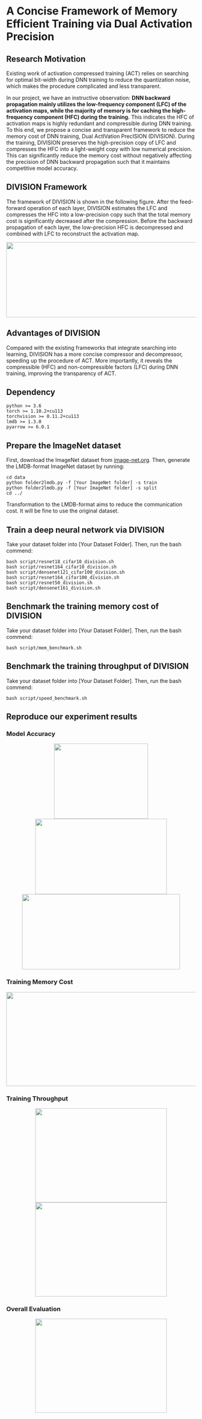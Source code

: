 # A Concise Framework of Memory Efficient Training via Dual Activation Precision

## Research Motivation

Existing work of activation compressed training (ACT) relies on searching for optimal bit-width during DNN training to reduce the quantization noise, which makes the procedure complicated and less transparent.

In our project, we have an instructive observation: **DNN backward propagation mainly utilizes the low-frequency component (LFC) of the activation maps, while the majority of memory is for caching the high-frequency component (HFC) during the training.** 
This indicates the HFC of activation maps is highly redundant and compressible during DNN training.
To this end, we propose a concise and transparent framework to reduce the memory cost of DNN training, Dual ActIVation PrecISION (DIVISION).
During the training, DIVISION preserves the high-precision copy of LFC and compresses the HFC into a light-weight copy with low numerical precision.
This can significantly reduce the memory cost without negatively affecting the precision of DNN backward propagation such that it maintains competitive model accuracy.

## DIVISION Framework
The framework of DIVISION is shown in the following figure. After the feed-forward operation of each layer, DIVISION estimates the LFC and compresses the HFC into a low-precision copy such that the total memory cost is significantly decreased after the compression. Before the backward propagation of each layer, the low-precision HFC is decompressed and combined with LFC to reconstruct the activation map. 
<div align=center>
<img width="1000" height="200" src="https://anonymous.4open.science/r/division-5CC0/figure/FDMP_forward_backward.png">
</div>

## Advantages of DIVISION
Compared with the existing frameworks that integrate searching into learning, DIVISION has a more concise compressor and decompressor, speeding up the procedure of ACT.
More importantly, it reveals the compressible (HFC) and non-compressible factors (LFC) during DNN training, improving the transparency of ACT. 


## Dependency
````angular2html
python >= 3.6
torch >= 1.10.2+cu113
torchvision >= 0.11.2+cu113
lmdb >= 1.3.0
pyarrow >= 6.0.1
````

## Prepare the ImageNet dataset

First, download the ImageNet dataset from [image-net.org](https://image-net.org/challenges/LSVRC/index.php). Then, generate the LMDB-format ImageNet dataset by running:
````angular2html
cd data
python folder2lmdb.py -f [Your ImageNet folder] -s train
python folder2lmdb.py -f [Your ImageNet folder] -s split
cd ../
````
Transformation to the LMDB-format aims to reduce the communication cost. It will be fine to use the original dataset.

## Train a deep neural network via DIVISION

Take your dataset folder into [Your Dataset Folder]. Then, run the bash commend:
````angular2html
bash script/resnet18_cifar10_division.sh
bash script/resnet164_cifar10_division.sh
bash script/densenet121_cifar100_division.sh
bash script/resnet164_cifar100_division.sh
bash script/resnet50_division.sh
bash script/densenet161_division.sh
````

## Benchmark the training memory cost of DIVISION

Take your dataset folder into [Your Dataset Folder]. Then, run the bash commend:
````angular2html
bash script/mem_benchmark.sh
````

## Benchmark the training throughput of DIVISION

Take your dataset folder into [Your Dataset Folder]. Then, run the bash commend:
````angular2html
bash script/speed_benchmark.sh
````

## Reproduce our experiment results


### Model Accuracy

<div align=center>
<img width="250" height="200" src="https://anonymous.4open.science/r/division-5CC0/figure/acc_vs_blpa.png">
<img width="350" height="200" src="https://anonymous.4open.science/r/division-5CC0/figure/acc_vs_acgc.png">
<img width="420" height="200" src="https://anonymous.4open.science/r/division-5CC0/figure/acc_vs_actnn.png">
</div>



### Training Memory Cost
<div align=center>
<img width="650" height="250" src="https://anonymous.4open.science/r/division-5CC0/figure/memory_cost_table.png">
</div>

### Training Throughput
<div align=center>
<img width="350" height="250" src="https://anonymous.4open.science/r/division-5CC0/figure/resnet50_throughput_imagenet.png">
<img width="350" height="250" src="https://anonymous.4open.science/r/division-5CC0/figure/wrn50_2_throughput_imagenet.png">
</div>

### Overall Evaluation
<div align=center>
<img width="350" height="250" src="https://anonymous.4open.science/r/division-5CC0/figure/radar.png">
</div>
